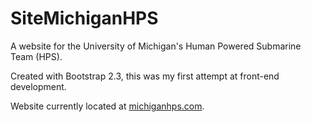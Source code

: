 SiteMichiganHPS
===============

A website for the University of Michigan's Human Powered Submarine Team (HPS).

Created with Bootstrap 2.3, this was my first attempt at front-end development.

Website currently located at [michiganhps.com](http://michiganhps.com).
